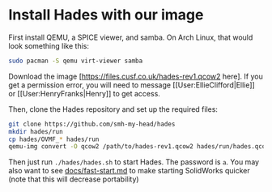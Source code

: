# Install Hades with our image

First install QEMU, a SPICE viewer, and samba. On Arch Linux, that would look
something like this:

```bash
sudo pacman -S qemu virt-viewer samba
```

Download the image [https://files.cusf.co.uk/hades-rev1.qcow2 here]. If you get
a permission error, you will need to message [[User:EllieClifford|Ellie]] or
[[User:HenryFranks|Henry]] to get access.

Then, clone the Hades repository and set up the required files:

```bash
git clone https://github.com/smh-my-head/hades
mkdir hades/run
cp hades/OVMF_* hades/run
qemu-img convert -O qcow2 /path/to/hades-rev1.qcow2 hades/run/hades.qcow2
```

Then just run `./hades/hades.sh` to start Hades. The password is
<code>a</code>. You may also want to see
[docs/fast-start.md](docs/fast-start.md) to make starting SolidWorks quicker
(note that this will decrease portability)
